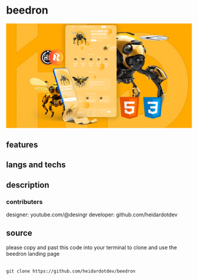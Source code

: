 # beedron 

![img](./images/beedron%20cover.png)




## features


## langs and techs


##  description

### contributers
designer: youtube.com/@desingr
developer: github.com/heidardotdev



##  source

please copy and past this code into your terminal to clone and use the beedron landing page

```code

git clone https://github.com/heidardotdev/beedron

```


